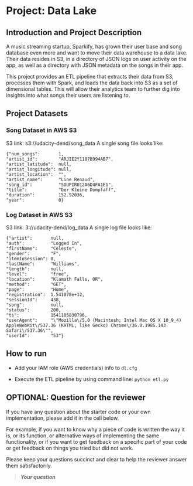 # Project: Data Lake
## Introduction and Project Description
A music streaming startup, Sparkify, has grown their user base and song database even more and want to move their data warehouse to a data lake. Their data resides in S3, in a directory of JSON logs on user activity on the app, as well as a directory with JSON metadata on the songs in their app.

This project provides an ETL pipeline that extracts their data from S3, processes them with Spark, and loads the data back into S3 as a set of dimensional tables.
This will allow their analytics team to further dig into insights into what songs their users are listening to.

## Project Datasets
### Song Dataset in AWS S3
S3 link: s3://udacity-dend/song_data
A single song file looks like:
```
{"num_songs":       1, 
"artist_id":        "ARJIE2Y1187B994AB7", 
"artist_latitude":  null, 
"artist_longitude": null, 
"artist_location":  "", 
"artist_name":      "Line Renaud", 
"song_id":          "SOUPIRU12A6D4FA1E1", 
"title":            "Der Kleine Dompfaff", 
"duration":         152.92036, 
"year":             0}
```

### Log Dataset in AWS S3
S3 link: 3://udacity-dend/log_data
A single log file looks like:
```
{"artist":       null, 
"auth":          "Logged In", 
"firstName":     "Celeste", 
"gender":        "F", 
"itemInSession": 0, 
"lastName":      "Williams", 
"length":        null, 
"level":         "free", 
"location":      "Klamath Falls, OR", 
"method":        "GET",
"page":          "Home", 
"registration":  1.541078e+12, 
"sessionId":     438, 
"song":          null, 
"status":        200, 
"ts":            1541105830796, 
"userAgent":     "\"Mozilla\/5.0 (Macintosh; Intel Mac OS X 10_9_4) AppleWebKit\/537.36 (KHTML, like Gecko) Chrome\/36.0.1985.143 Safari\/537.36\"", 
"userId":        "53"}
```

## How to run
- Add your IAM role (AWS credentials) info to `dl.cfg`

- Execute the ETL pipeline by using command line: `python etl.py`


## OPTIONAL: Question for the reviewer
 
If you have any question about the starter code or your own implementation, please add it in the cell below. 

For example, if you want to know why a piece of code is written the way it is, or its function, or alternative ways of implementing the same functionality, or if you want to get feedback on a specific part of your code or get feedback on things you tried but did not work.

Please keep your questions succinct and clear to help the reviewer answer them satisfactorily. 

> **_Your question_**